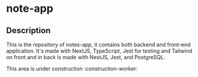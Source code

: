 # note-app

## Description

This is the repository of notes-app, it contains both backend and front-end application.
It's made with NextJS, TypeScript, Jest for testing and Tailwind on front
and in back is made with NestJS, Jest, and PostgreSQL.

This area is under construction :construction-worker: